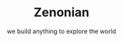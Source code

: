 <h1 style="text-align: center;">Zenonian</h1>
<p style="text-align: center;">we build anything to explore the world</p>
